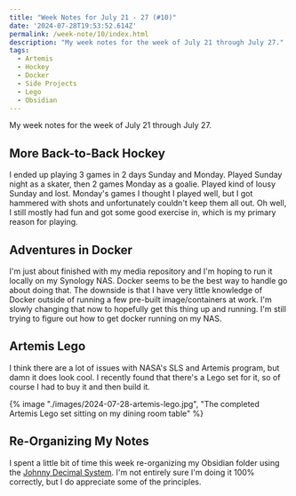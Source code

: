 ```yaml
---
title: "Week Notes for July 21 - 27 (#10)"
date: '2024-07-28T19:53:52.614Z'
permalink: /week-note/10/index.html
description: "My week notes for the week of July 21 through July 27."
tags:
  - Artemis
  - Hockey
  - Docker
  - Side Projects
  - Lego
  - Obsidian
---
```


My week notes for the week of July 21 through July 27.
<!-- excerpt -->

## More Back-to-Back Hockey

I ended up playing 3 games in 2 days Sunday and Monday. Played Sunday night as a skater, then 2 games Monday as a goalie. Played kind of lousy Sunday and lost. Monday's games I thought I played well, but I got hammered with shots and unfortunately couldn't keep them all out. Oh well, I still mostly had fun and got some good exercise in, which is my primary reason for playing.

## Adventures in Docker

I'm just about finished with my media repository and I'm hoping to run it locally on my Synology NAS. Docker seems to be the best way to handle go about doing that. The downside is that I have very little knowledge of Docker outside of running a few pre-built image/containers at work. I'm slowly changing that now to hopefully get this thing up and running. I'm still trying to figure out how to get docker running on my NAS.

## Artemis Lego

I think there are a lot of issues with NASA's SLS and Artemis program, but damn it does look cool. I recently found that there's a Lego set for it, so of course I had to buy it and then build it.

{% image "./images/2024-07-28-artemis-lego.jpg", "The completed Artemis Lego set sitting on my dining room table" %}

## Re-Organizing My Notes

I spent a little bit of time this week re-organizing my Obsidian folder using the [Johnny Decimal System](https://johnnydecimal.com). I'm not entirely sure I'm doing it 100% correctly, but I do appreciate some of the principles.